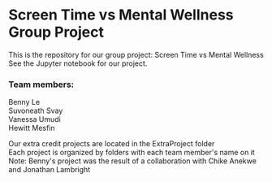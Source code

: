 # Screen Time vs Mental Wellness Group Project

This is the repository for our group project: Screen Time vs Mental Wellness\
See the Jupyter notebook for our project.

### Team members:
Benny Le \
Suvoneath Svay \
Vanessa Umudi \
Hewitt Mesfin

Our extra credit projects are located in the ExtraProject folder\
Each project is organized by folders with each team member's name on it\
Note: Benny's project was the result of a collaboration with Chike Anekwe and Jonathan Lambright

